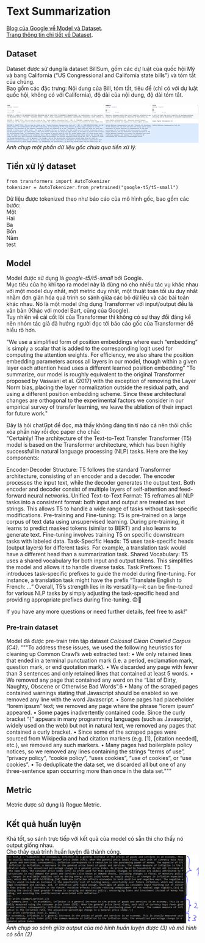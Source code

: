 # Text Summarization
[Blog của Google về Model và Dataset](https://research.google/blog/exploring-transfer-learning-with-t5-the-text-to-text-transfer-transformer/).  
[Trang thông tin chi tiết về Dataset](https://huggingface.co/datasets/billsum).  
## Dataset
Dataset được sử dụng là dataset BillSum, gồm các dự luật của quốc hội Mỹ và bang California (“US Congressional and California state bills”) và tóm tắt của chúng.  
Bao gồm các đặc trưng: Nội dung của Bill, tóm tắt, tiêu đề (chỉ có với dự luật quốc hội, không có với California), độ dài của nội dung, độ dài tóm tắt.  

![](./report_data/BillSumImg.png)  
*Ảnh chụp một phần dữ liệu gốc chưa qua tiền xử lý.*  

## Tiền xử lý dataset  
```
from transformers import AutoTokenizer
tokenizer = AutoTokenizer.from_pretrained("google-t5/t5-small")
```  
Dữ liệu được tokenized theo như báo cáo của mô hình gốc, bao gồm các bước:  
	Một  
	Hai  
	Ba  
	Bốn  
	Năm  
test
## Model  
Model được sử dụng là *google-t5/t5-small* bởi Google.  
Mục tiêu của họ khi tạo ra model này là dùng nó cho nhiều tác vụ khác nhau với một model duy nhất, một metric duy nhất, một thuật toán tối ưu duy nhất nhằm đơn giản hóa quá trình so sánh giữa các bộ dữ liệu và các bài toán khác nhau.
Nó là một model ứng dụng Transformer với input/output đều là văn bản (Khác với model Bart, cũng của Google).  
Tuy nhiên về cái cốt lõi của Transformer thì không có sự thay đổi đáng kể nên nhóm tác giả đã hướng người đọc tới báo cáo gốc của Transformer để hiểu rõ hơn.  
  
"We use a simplified form of position embeddings
where each “embedding” is simply a scalar that is added to the corresponding logit used
for computing the attention weights. For efficiency, we also share the position embedding
parameters across all layers in our model, though within a given layer each attention head
uses a different learned position embedding"
"To summarize, our model is roughly equivalent to the original Transformer proposed by
Vaswani et al. (2017) with the exception of removing the Layer Norm bias, placing the layer
normalization outside the residual path, and using a different position embedding scheme.
Since these architectural changes are orthogonal to the experimental factors we consider in
our empirical survey of transfer learning, we leave the ablation of their impact for future
work."
  
Đây là hỏi chatGpt để đọc, mà thấy không đáng tin tí nào cả nên thôi chắc xóa phần này rồi đọc paper cho chắc  
"Certainly! The architecture of the Text-to-Text Transfer Transformer (T5) model is based on the Transformer architecture, which has been highly successful in natural language processing (NLP) tasks. Here are the key components:

Encoder-Decoder Structure:
T5 follows the standard Transformer architecture, consisting of an encoder and a decoder.
The encoder processes the input text, while the decoder generates the output text.
Both encoder and decoder consist of multiple layers of self-attention and feed-forward neural networks.
Unified Text-to-Text Format:
T5 reframes all NLP tasks into a consistent format: both input and output are treated as text strings.
This allows T5 to handle a wide range of tasks without task-specific modifications.
Pre-training and Fine-tuning:
T5 is pre-trained on a large corpus of text data using unsupervised learning.
During pre-training, it learns to predict masked tokens (similar to BERT) and also learns to generate text.
Fine-tuning involves training T5 on specific downstream tasks with labeled data.
Task-Specific Heads:
T5 uses task-specific heads (output layers) for different tasks.
For example, a translation task would have a different head than a summarization task.
Shared Vocabulary:
T5 uses a shared vocabulary for both input and output tokens.
This simplifies the model and allows it to handle diverse tasks.
Task Prefixes:
T5 introduces task-specific prefixes to guide the model during fine-tuning.
For instance, a translation task might have the prefix “Translate English to French: …”
Overall, T5’s strength lies in its versatility—it can be fine-tuned for various NLP tasks by simply adjusting the task-specific head and providing appropriate prefixes during fine-tuning. 😊🚀

If you have any more questions or need further details, feel free to ask!"
  
  
### Pre-train dataset
Model đã được pre-train trên tập dataset *Colossal Clean Crawled Corpus (C4)*.
"""To address these issues, we used the following
heuristics for cleaning up Common Crawl’s web extracted text:
• We only retained lines that ended in a terminal punctuation mark (i.e. a period,
exclamation mark, question mark, or end quotation mark).
• We discarded any page with fewer than 3 sentences and only retained lines that
contained at least 5 words.
• We removed any page that contained any word on the “List of Dirty, Naughty, Obscene
or Otherwise Bad Words”.6
• Many of the scraped pages contained warnings stating that Javascript should be
enabled so we removed any line with the word Javascript.
• Some pages had placeholder “lorem ipsum” text; we removed any page where the
phrase “lorem ipsum” appeared.
• Some pages inadvertently contained code. Since the curly bracket “{” appears in
many programming languages (such as Javascript, widely used on the web) but not in
natural text, we removed any pages that contained a curly bracket.
• Since some of the scraped pages were sourced from Wikipedia and had citation markers
(e.g. [1], [citation needed], etc.), we removed any such markers.
• Many pages had boilerplate policy notices, so we removed any lines containing the
strings “terms of use”, “privacy policy”, “cookie policy”, “uses cookies”, “use of
cookies”, or “use cookies”.
• To deduplicate the data set, we discarded all but one of any three-sentence span
occurring more than once in the data set."""
## Metric  
Metric được sử dụng là Rogue Metric.


## Kết quả huấn luyện  
Khá tốt, so sánh trực tiếp với kết quả của model có sẵn thì cho thấy nó output giống nhau.  
Cho thấy quá trình huấn luyện đã thành công. 
![](./report_data/OutputDemo.png)  
*Ảnh chụp so sánh giữa output của mô hình huấn luyện được (3) và mô hình có sẵn (2)*  